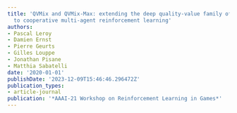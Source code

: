 ```yaml
---
title: 'QVMix and QVMix-Max: extending the deep quality-value family of algorithms
  to cooperative multi-agent reinforcement learning'
authors:
- Pascal Leroy
- Damien Ernst
- Pierre Geurts
- Gilles Louppe
- Jonathan Pisane
- Matthia Sabatelli
date: '2020-01-01'
publishDate: '2023-12-09T15:46:46.296472Z'
publication_types:
- article-journal
publication: '*AAAI-21 Workshop on Reinforcement Learning in Games*'
---
```

